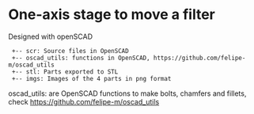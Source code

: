 # One-axis stage to move a filter

Designed with openSCAD


```
 +-- scr: Source files in OpenSCAD
 +-- oscad_utils: functions in OpenSCAD, https://github.com/felipe-m/oscad_utils
 +-- stl: Parts exported to STL
 +-- imgs: Images of the 4 parts in png format
```

 oscad_utils: are OpenSCAD functions to make bolts, chamfers and fillets, check https://github.com/felipe-m/oscad_utils



